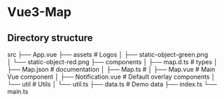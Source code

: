 # Vue3-Map

## Directory structure

src
├── App.vue
├── assets                              # Logos 
│   ├── static-object-green.png         
│   └── static-object-red.png
├── components
│   ├── map.d.ts                        # types
│   ├── Map.json                        # documentation
│   ├── Map.ts                          # 
│   ├── Map.vue                         # Main Vue component
│   ├── Notification.vue                # Default overlay components
│   └── util                            # Utils
│       └── util.ts
├── data.ts                             # Demo data
├── index.ts
└── main.ts
